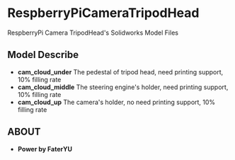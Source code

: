 # RespberryPiCameraTripodHead
RespberryPi Camera TripodHead's Solidworks Model Files

## Model Describe

- **cam_cloud_under** The pedestal of tripod head, need printing support, 10% filling rate
- **cam_cloud_middle** The steering engine's holder, need printing support, 10% filling rate
- **cam_cloud_up** The camera's holder, no need printing support, 10% filling rate

## ABOUT

- **Power by FaterYU**